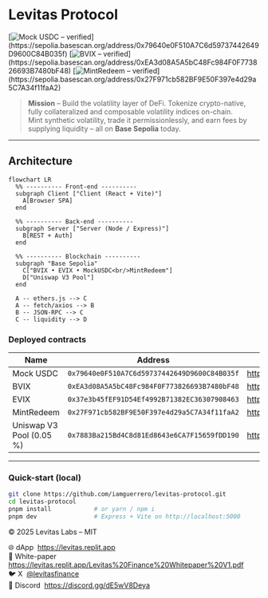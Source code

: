 # Levitas Protocol

[![Mock USDC – verified](https://img.shields.io/badge/Mock%20USDC-verified-brightgreen?labelColor=212121&logo=data:image/svg+xml;base64,PHN2ZyBmaWxsPSJ3aGl0ZSIgaGVpZ2h...)](https://sepolia.basescan.org/address/0x79640e0F510A7C6d59737442649D9600C84B035f)
[![BVIX – verified](https://img.shields.io/badge/BVIX-verified-brightgreen?labelColor=212121&logo=data:image/svg+xml;base64,PHN2ZyBmaWxsPSJ3aGl0ZSIgaGVpZ2h...)](https://sepolia.basescan.org/address/0xEA3d08A5A5bC48Fc984F0F773826693B7480bF48)
[![MintRedeem – verified](https://img.shields.io/badge/MintRedeem-verified-brightgreen?labelColor=212121&logo=data:image/svg+xml;base64,PHN2ZyBmaWxsPSJ3aGl0ZSIgaGVpZ2h...)](https://sepolia.basescan.org/address/0x27F971cb582BF9E50F397e4d29a5C7A34f11faA2)

> **Mission** – Build the volatility layer of DeFi. Tokenize crypto-native, fully collateralized and composable volatility indices on-chain.  
> Mint synthetic volatility, trade it permissionlessly, and earn fees by supplying liquidity – all on **Base Sepolia** today.

---

## Architecture

```mermaid
flowchart LR
  %% ---------- Front-end ----------
  subgraph Client ["Client (React + Vite)"]
    A[Browser SPA]
  end

  %% ---------- Back-end ----------
  subgraph Server ["Server (Node / Express)"]
    B[REST + Auth]
  end

  %% ---------- Blockchain ----------
  subgraph "Base Sepolia"
    C["BVIX • EVIX • MockUSDC<br/>MintRedeem"]
    D["Uniswap V3 Pool"]
  end

  A -- ethers.js --> C
  A -- fetch/axios --> B
  B -- JSON-RPC --> C
  C -- liquidity --> D
```

### Deployed contracts

| Name | Address | Explorer |
|------|---------|----------|
| Mock USDC | `0x79640e0F510A7C6d59737442649D9600C84B035f` | https://sepolia.basescan.org/address/0x79640e0F510A7C6d59737442649D9600C84B035f |
| BVIX | `0xEA3d08A5A5bC48Fc984F0F773826693B7480bF48` | https://sepolia.basescan.org/address/0xEA3d08A5A5bC48Fc984F0F773826693B7480bF48 |
| EVIX | `0x37e3b45fEF91D54Ef4992B71382EC36307908463` | https://sepolia.basescan.org/address/0x37e3b45fEF91D54Ef4992B71382EC36307908463 |
| MintRedeem | `0x27F971cb582BF9E50F397e4d29a5C7A34f11faA2` | https://sepolia.basescan.org/address/0x27F971cb582BF9E50F397e4d29a5C7A34f11faA2 |
| Uniswap V3 Pool (0.05 %) | `0x7883Ba215Bd4C8d81Ed8643e6CA7F15659fDD190` | https://sepolia.basescan.org/address/0x7883Ba215Bd4C8d81Ed8643e6CA7F15659fDD190 |

---

### Quick-start (local)

```bash
git clone https://github.com/iamguerrero/levitas-protocol.git
cd levitas-protocol
pnpm install            # or yarn / npm i
pnpm dev                # Express + Vite on http://localhost:5000
```

© 2025 Levitas Labs – MIT

🌐 dApp&nbsp; <https://levitas.replit.app>  
📝 White-paper&nbsp; <https://levitas.replit.app/Levitas%20Finance%20Whitepaper%20V1.pdf>  
🐦 X&nbsp; [@levitasfinance](https://twitter.com/levitasfinance)  
💬 Discord&nbsp; <https://discord.gg/dE5wV8Deya>

